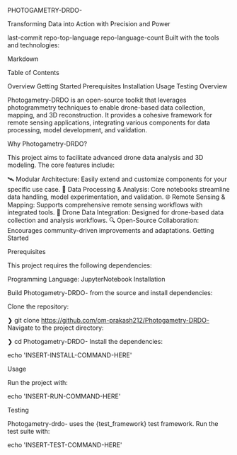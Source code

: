 PHOTOGAMETRY-DRDO-

Transforming Data into Action with Precision and Power

last-commit repo-top-language repo-language-count
Built with the tools and technologies:

Markdown

Table of Contents

Overview
Getting Started
Prerequisites
Installation
Usage
Testing
Overview

Photogametry-DRDO is an open-source toolkit that leverages photogrammetry techniques to enable drone-based data collection, mapping, and 3D reconstruction. It provides a cohesive framework for remote sensing applications, integrating various components for data processing, model development, and validation.

Why Photogametry-DRDO?

This project aims to facilitate advanced drone data analysis and 3D modeling. The core features include:

🛰️ Modular Architecture: Easily extend and customize components for your specific use case.
🧪 Data Processing & Analysis: Core notebooks streamline data handling, model experimentation, and validation.
🌐 Remote Sensing & Mapping: Supports comprehensive remote sensing workflows with integrated tools.
🚁 Drone Data Integration: Designed for drone-based data collection and analysis workflows.
🔍 Open-Source Collaboration: Encourages community-driven improvements and adaptations.
Getting Started

Prerequisites

This project requires the following dependencies:

Programming Language: JupyterNotebook
Installation

Build Photogametry-DRDO- from the source and install dependencies:

Clone the repository:

❯ git clone https://github.com/om-prakash212/Photogametry-DRDO-
Navigate to the project directory:

❯ cd Photogametry-DRDO-
Install the dependencies:

echo 'INSERT-INSTALL-COMMAND-HERE'

Usage

Run the project with:

echo 'INSERT-RUN-COMMAND-HERE'

Testing

Photogametry-drdo- uses the {test_framework} test framework. Run the test suite with:

echo 'INSERT-TEST-COMMAND-HERE'

